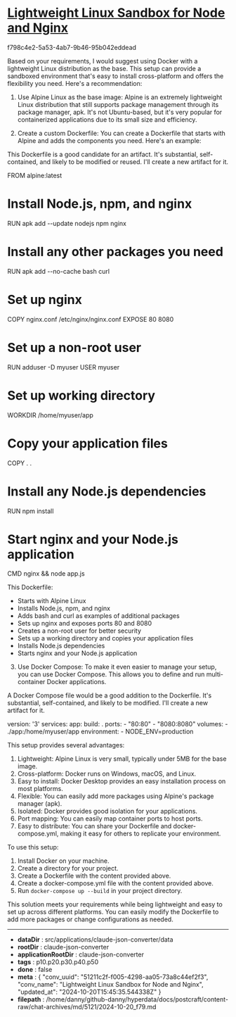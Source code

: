 # [Lightweight Linux Sandbox for Node and Nginx](https://claude.ai/chat/51211c2f-f005-4298-aa05-73a8c44ef2f3)

f798c4e2-5a53-4ab7-9b46-95b042eddead

 Based on your requirements, I would suggest using Docker with a lightweight Linux distribution as the base. This setup can provide a sandboxed environment that's easy to install cross-platform and offers the flexibility you need. Here's a recommendation:

1. Use Alpine Linux as the base image:
Alpine is an extremely lightweight Linux distribution that still supports package management through its package manager, apk. It's not Ubuntu-based, but it's very popular for containerized applications due to its small size and efficiency.

2. Create a custom Dockerfile:
You can create a Dockerfile that starts with Alpine and adds the components you need. Here's an example:

<antThinking>This Dockerfile is a good candidate for an artifact. It's substantial, self-contained, and likely to be modified or reused. I'll create a new artifact for it.</antThinking>

<antArtifact identifier="custom-alpine-dockerfile" type="application/vnd.ant.code" language="dockerfile" title="Custom Alpine Linux Dockerfile">
FROM alpine:latest

# Install Node.js, npm, and nginx
RUN apk add --update nodejs npm nginx

# Install any other packages you need
RUN apk add --no-cache bash curl

# Set up nginx
COPY nginx.conf /etc/nginx/nginx.conf
EXPOSE 80 8080

# Set up a non-root user
RUN adduser -D myuser
USER myuser

# Set up working directory
WORKDIR /home/myuser/app

# Copy your application files
COPY . .

# Install any Node.js dependencies
RUN npm install

# Start nginx and your Node.js application
CMD nginx && node app.js
</antArtifact>

This Dockerfile:
- Starts with Alpine Linux
- Installs Node.js, npm, and nginx
- Adds bash and curl as examples of additional packages
- Sets up nginx and exposes ports 80 and 8080
- Creates a non-root user for better security
- Sets up a working directory and copies your application files
- Installs Node.js dependencies
- Starts nginx and your Node.js application

3. Use Docker Compose:
To make it even easier to manage your setup, you can use Docker Compose. This allows you to define and run multi-container Docker applications.

<antThinking>A Docker Compose file would be a good addition to the Dockerfile. It's substantial, self-contained, and likely to be modified. I'll create a new artifact for it.</antThinking>

<antArtifact identifier="docker-compose-yml" type="application/vnd.ant.code" language="yaml" title="Docker Compose Configuration">
version: '3'
services:
  app:
    build: .
    ports:
      - "80:80"
      - "8080:8080"
    volumes:
      - ./app:/home/myuser/app
    environment:
      - NODE_ENV=production
</antArtifact>

This setup provides several advantages:

1. Lightweight: Alpine Linux is very small, typically under 5MB for the base image.
2. Cross-platform: Docker runs on Windows, macOS, and Linux.
3. Easy to install: Docker Desktop provides an easy installation process on most platforms.
4. Flexible: You can easily add more packages using Alpine's package manager (apk).
5. Isolated: Docker provides good isolation for your applications.
6. Port mapping: You can easily map container ports to host ports.
7. Easy to distribute: You can share your Dockerfile and docker-compose.yml, making it easy for others to replicate your environment.

To use this setup:

1. Install Docker on your machine.
2. Create a directory for your project.
3. Create a Dockerfile with the content provided above.
4. Create a docker-compose.yml file with the content provided above.
5. Run `docker-compose up --build` in your project directory.

This solution meets your requirements while being lightweight and easy to set up across different platforms. You can easily modify the Dockerfile to add more packages or change configurations as needed.

---

* **dataDir** : src/applications/claude-json-converter/data
* **rootDir** : claude-json-converter
* **applicationRootDir** : claude-json-converter
* **tags** : p10.p20.p30.p40.p50
* **done** : false
* **meta** : {
  "conv_uuid": "51211c2f-f005-4298-aa05-73a8c44ef2f3",
  "conv_name": "Lightweight Linux Sandbox for Node and Nginx",
  "updated_at": "2024-10-20T15:45:35.544338Z"
}
* **filepath** : /home/danny/github-danny/hyperdata/docs/postcraft/content-raw/chat-archives/md/5121/2024-10-20_f79.md